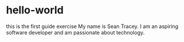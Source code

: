 # hello-world
this is the first guide exercise
My name is Sean Tracey. I am an aspiring software developer and am passionate about technology.

